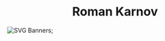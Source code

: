 
<h1 align="center">Roman Karnov</h1>


![SVG Banners](https://svg-banners.vercel.app/api?type=luminance&text1=RoKa781&width=800height=400");

